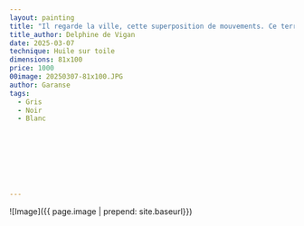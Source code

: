 ```yaml
---
layout: painting
title: "Il regarde la ville, cette superposition de mouvements. Ce territoire infini d'intersections où l'on ne se rencontre pas."  
title_author: Delphine de Vigan     
date: 2025-03-07 
technique: Huile sur toile
dimensions: 81x100
price: 1000
00image: 20250307-81x100.JPG
author: Garanse
tags:
  - Gris
  - Noir
  - Blanc
  
  
  
  
 
  
  
  
---
```

![Image]({{ page.image | prepend: site.baseurl}})

